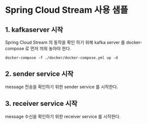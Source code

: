 # Spring Cloud Stream 사용 샘플 

## 1. kafkaserver 시작

Spring Cloud Stream 의 동작을 확인 하기 위해 kafka server 를 docker-compose 로 먼저 띄워 놓아야 한다. 

```shell script
docker-compose -f ./docker/docker-compose.yml up -d
```

## 2. sender service 시작

message 전송을 확인하기 위한 sender service 를 시작한다.

## 3. receiver service 시작

message 수신을 확인하기 위한 receiver service 를 시작한다.


